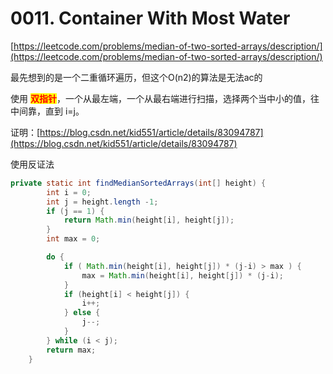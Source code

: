 # 0011. Container With Most Water

[https://leetcode.com/problems/median-of-two-sorted-arrays/description/](https://leetcode.com/problems/median-of-two-sorted-arrays/description/)

最先想到的是一个二重循环遍历，但这个O(n2)的算法是无法ac的

使用 <mark style="color:red;">**双指针**</mark>，一个从最左端，一个从最右端进行扫描，选择两个当中小的值，往中间靠，直到 i=j。

证明：[https://blog.csdn.net/kid551/article/details/83094787](https://blog.csdn.net/kid551/article/details/83094787)

使用反证法

```java
private static int findMedianSortedArrays(int[] height) {
        int i = 0;
        int j = height.length -1;
        if (j == 1) {
            return Math.min(height[i], height[j]);
        }
        int max = 0;

        do {
            if ( Math.min(height[i], height[j]) * (j-i) > max ) {
                max = Math.min(height[i], height[j]) * (j-i);
            }
            if (height[i] < height[j]) {
                i++;
            } else {
                j--;
            }
        } while (i < j);
        return max;
    }
```
